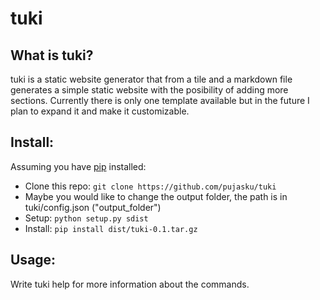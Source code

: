 # tuki
## What is tuki?
  tuki is a static website generator that from a tile and a markdown file generates a simple static website with the posibility of adding more sections.
Currently there is only one template available but in the future I plan to expand it and make it customizable.

## Install:
  Assuming you have [pip](https://pypi.org/project/pip/) installed:
- Clone this repo: `git clone https://github.com/pujasku/tuki`
- Maybe you would like to change the output folder, the path is in tuki/config.json ("output_folder")
- Setup: `python setup.py sdist`
- Install: `pip install dist/tuki-0.1.tar.gz`

## Usage:
  Write tuki help for more information about the commands.

